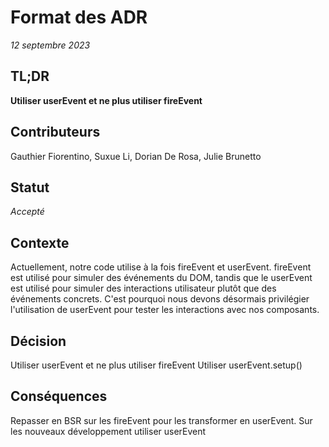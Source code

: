 # Format des ADR

_12 septembre 2023_

## TL;DR

**Utiliser userEvent et ne plus utiliser fireEvent**

## Contributeurs

Gauthier Fiorentino, Suxue Li, Dorian De Rosa, Julie Brunetto

## Statut

*Accepté*

## Contexte

Actuellement, notre code utilise à la fois fireEvent et userEvent. fireEvent est utilisé pour simuler des événements
du DOM, tandis que le userEvent est utilisé pour simuler des interactions utilisateur plutôt que des événements
concrets. C'est pourquoi nous devons désormais privilégier l'utilisation de userEvent pour tester les interactions avec
nos composants.

## Décision

Utiliser userEvent et ne plus utiliser fireEvent
Utiliser userEvent.setup()

## Conséquences

Repasser en BSR sur les fireEvent pour les transformer en userEvent.
Sur les nouveaux développement utiliser userEvent


